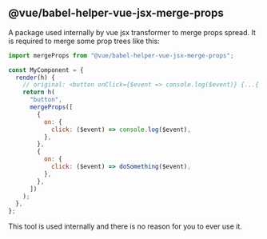## @vue/babel-helper-vue-jsx-merge-props

A package used internally by vue jsx transformer to merge props spread. It is required to merge some prop trees like this:

```js
import mergeProps from "@vue/babel-helper-vue-jsx-merge-props";

const MyComponent = {
  render(h) {
    // original: <button onClick={$event => console.log($event)} {...{ on: { click: $event => doSomething($event) } }} />
    return h(
      "button",
      mergeProps([
        {
          on: {
            click: ($event) => console.log($event),
          },
        },
        {
          on: {
            click: ($event) => doSomething($event),
          },
        },
      ])
    );
  },
};
```

This tool is used internally and there is no reason for you to ever use it.
